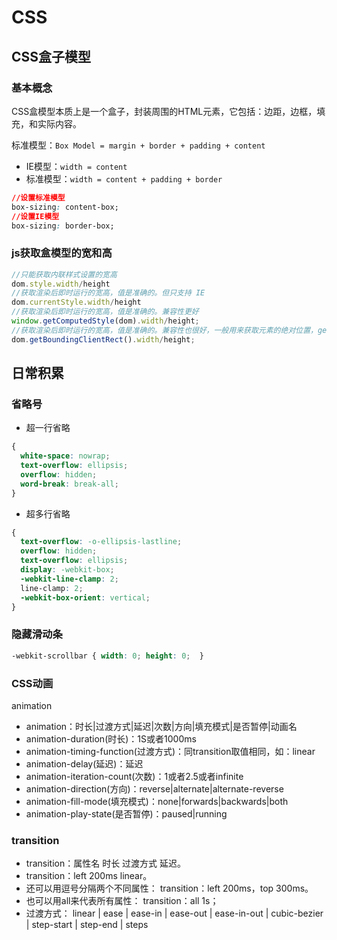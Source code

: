 # CSS

## CSS盒子模型

### 基本概念

CSS盒模型本质上是一个盒子，封装周围的HTML元素，它包括：边距，边框，填充，和实际内容。

标准模型：`Box Model = margin + border + padding + content`

- IE模型：`width = content`
- 标准模型：`width = content + padding + border`

```css
//设置标准模型
box-sizing: content-box;
//设置IE模型
box-sizing: border-box;
```
### js获取盒模型的宽和高
```js
//只能获取内联样式设置的宽高
dom.style.width/height
//获取渲染后即时运行的宽高，值是准确的。但只支持 IE
dom.currentStyle.width/height
//获取渲染后即时运行的宽高，值是准确的。兼容性更好
window.getComputedStyle(dom).width/height;
//获取渲染后即时运行的宽高，值是准确的。兼容性也很好，一般用来获取元素的绝对位置，getBoundingClientRect()会得到4个值：left, top, width, height
dom.getBoundingClientRect().width/height;
```

## 日常积累

### 省略号
- 超一行省略
```css
{
  white-space: nowrap;
  text-overflow: ellipsis;
  overflow: hidden;
  word-break: break-all;
}
```

- 超多行省略
```CSS
{
  text-overflow: -o-ellipsis-lastline;
  overflow: hidden;
  text-overflow: ellipsis;
  display: -webkit-box;
  -webkit-line-clamp: 2;
  line-clamp: 2;
  -webkit-box-orient: vertical;
}
```

### 隐藏滑动条
```CSS
-webkit-scrollbar { width: 0; height: 0;  }
```

### CSS动画
animation
- animation：时长|过渡方式|延迟|次数|方向|填充模式|是否暂停|动画名
- animation-duration(时长)：1S或者1000ms
- animation-timing-function(过渡方式)：同transition取值相同，如：linear
- animation-delay(延迟)：延迟
- animation-iteration-count(次数)：1或者2.5或者infinite
- animation-direction(方向)：reverse|alternate|alternate-reverse
- animation-fill-mode(填充模式)：none|forwards|backwards|both
- animation-play-state(是否暂停)：paused|running

### transition

- transition：属性名 时长 过渡方式 延迟。
- transition：left 200ms linear。
- 还可以用逗号分隔两个不同属性： transition：left 200ms，top 300ms。
- 也可以用all来代表所有属性： transition：all 1s；
- 过渡方式： linear | ease | ease-in | ease-out | ease-in-out | cubic-bezier | step-start | step-end | steps
